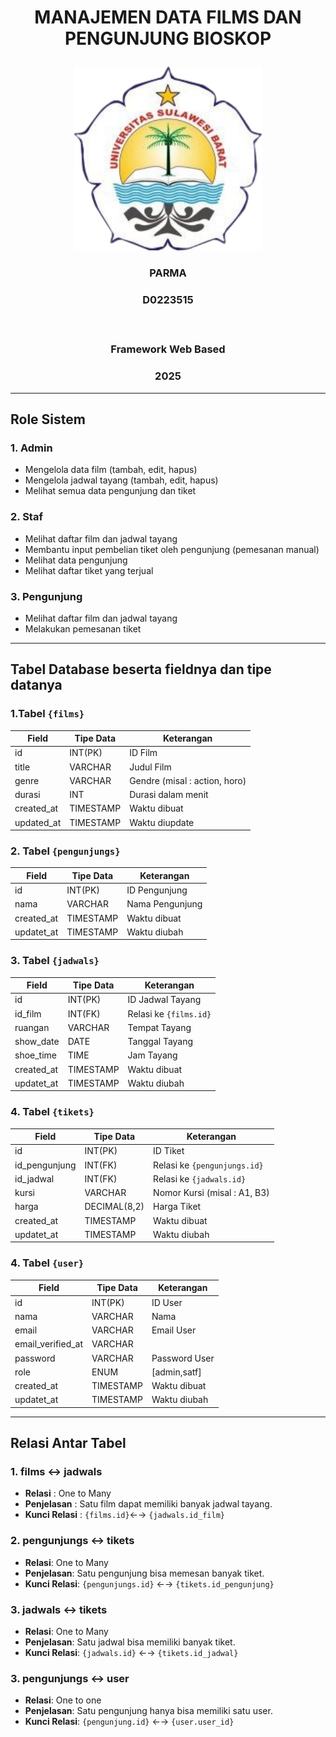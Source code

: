 # <p align="center" style="margin-top: 0;">MANAJEMEN DATA FILMS DAN PENGUNJUNG BIOSKOP</p>

<p align="center">
  <img src="logo_unsulbar.png" width="300" alt="Deskripsi gambar" />
</p>

### <p align="center">PARMA</p>
### <p align="center">D0223515</p></br>
### <p align="center">Framework Web Based</p>
### <p align="center">2025</p>

---
## Role Sistem
### 1. Admin
- Mengelola data film (tambah, edit, hapus)
- Mengelola jadwal tayang (tambah, edit, hapus)
- Melihat semua data pengunjung dan tiket

### 2. Staf
- Melihat daftar film dan jadwal tayang
- Membantu input pembelian tiket oleh pengunjung (pemesanan manual)
- Melihat data pengunjung
- Melihat daftar tiket yang terjual

### 3. Pengunjung
- Melihat daftar film dan jadwal tayang
- Melakukan pemesanan tiket

---
## Tabel Database beserta fieldnya dan tipe datanya

### 1.Tabel ```{films}```
| Field | Tipe Data | Keterangan |
| ----------- | ----------- | ----------- |
| id | INT(PK) | ID Film |
| title | VARCHAR | Judul Film |
| genre | VARCHAR | Gendre (misal : action, horo) |
| durasi | INT | Durasi dalam menit |
| created_at | TIMESTAMP | Waktu dibuat |
| updated_at | TIMESTAMP | Waktu diupdate |

### 2. Tabel ```{pengunjungs}```
| Field | Tipe Data | Keterangan |
| ----------- | ----------- | ----------- |
| id | INT(PK) | ID Pengunjung |
| nama | VARCHAR | Nama Pengunjung |
| created_at | TIMESTAMP | Waktu dibuat |
| updatet_at | TIMESTAMP | Waktu diubah |

### 3. Tabel ```{jadwals}```
| Field | Tipe Data | Keterangan |
| ----------- | ----------- | ----------- |
| id | INT(PK) | ID Jadwal Tayang |
| id_film | INT(FK) | Relasi ke ```{films.id}``` |
| ruangan | VARCHAR | Tempat Tayang|
| show_date | DATE | Tanggal Tayang |
| shoe_time | TIME | Jam Tayang|
| created_at | TIMESTAMP | Waktu dibuat |
| updatet_at | TIMESTAMP | Waktu diubah |

### 4. Tabel ```{tikets}```
| Field | Tipe Data | Keterangan |
| ----------- | ----------- | ----------- |
| id | INT(PK) | ID Tiket |
| id_pengunjung | INT(FK) | Relasi ke ```{pengunjungs.id}``` |
| id_jadwal | INT(FK) | Relasi ke ```{jadwals.id}``` |
| kursi | VARCHAR | Nomor Kursi (misal : A1, B3) |
| harga | DECIMAL(8,2) | Harga Tiket|
| created_at | TIMESTAMP | Waktu dibuat |
| updatet_at | TIMESTAMP | Waktu diubah |

### 4. Tabel ```{user}```
| Field | Tipe Data | Keterangan |
| ----------- | ----------- | ----------- |
| id | INT(PK) | ID User |
| nama | VARCHAR | Nama |
| email | VARCHAR | Email User |
| email_verified_at | VARCHAR |  |
| password | VARCHAR | Password User|
| role | ENUM | [admin,satf] |
| created_at | TIMESTAMP | Waktu dibuat |
| updatet_at | TIMESTAMP | Waktu diubah |

---

## Relasi Antar Tabel
### 1. films ↔ jadwals
- **Relasi** : One to Many
- **Penjelasan** : Satu film dapat memiliki banyak jadwal tayang.
- **Kunci Relasi** : ```{films.id}```←→ ```{jadwals.id_film}```

### 2. pengunjungs ↔ tikets
- **Relasi**: One to Many
- **Penjelasan**: Satu pengunjung bisa memesan banyak tiket.
- **Kunci Relasi**: ```{pengunjungs.id}``` ←→ ```{tikets.id_pengunjung}```

### 3. jadwals ↔ tikets
- **Relasi**: One to Many
- **Penjelasan**: Satu jadwal bisa memiliki banyak tiket.
- **Kunci Relasi**: ```{jadwals.id}``` ←→ ```{tikets.id_jadwal}```

### 3. pengunjungs ↔ user
- **Relasi**: One to one
- **Penjelasan**: Satu pengunjung hanya bisa memiliki satu user.
- **Kunci Relasi**: ```{pengunjung.id}``` ←→ ```{user.user_id}```





